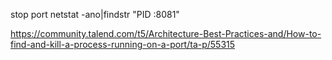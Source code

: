 stop port
netstat -ano|findstr "PID :8081"

https://community.talend.com/t5/Architecture-Best-Practices-and/How-to-find-and-kill-a-process-running-on-a-port/ta-p/55315